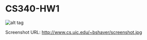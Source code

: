 CS340-HW1
=========


![alt tag](http://www.cs.uic.edu/~bshaver/screenshot.jpg)

Screenshot URL: http://www.cs.uic.edu/~bshaver/screenshot.jpg
